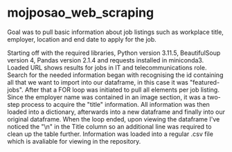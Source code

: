 # mojposao_web_scraping

Goal was to pull basic information about job listings such as workplace title, employer, location and end date to apply for the job.

Starting off with the required libraries, Python version 3.11.5, BeautifulSoup version 4, Pandas version 2.1.4 and requests installed in miniconda3. Loaded URL shows results for jobs in IT and telecommunications role. 
Search for the needed information began with recognising the id containing all that we want to import into our dataframe, in this case it was "featured-jobs". After that a FOR loop was initiated to pull all elements per job 
listing.  Since the employer name was contained in an image section, it was a two-step process to acquire the "title" information. All information was then loaded into a dictionary, afterwards into a new dataframe and 
finally  into our original dataframe. When the loop ended, upon viewing the dataframe I've noticed the  "\n" in the Title column so an additional line was required to clean up the table further. Information was loaded into a 
regular .csv file which is avaliable for viewing in the repository.


